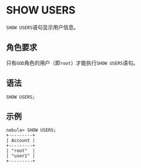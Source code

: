 # SHOW USERS

`SHOW USERS`语句显示用户信息。

## 角色要求

只有`GOD`角色的用户（即`root`）才能执行`SHOW USERS`语句。

## 语法

```ngql
SHOW USERS;
```

## 示例

```ngql
nebula> SHOW USERS;
+---------+
| Account |
+---------+
| "root"  |
| "user1" |
+---------+
```
